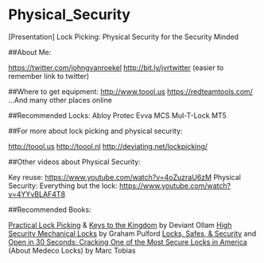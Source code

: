 # Physical_Security
[Presentation] Lock Picking: Physical Security for the Security Minded


##About Me:

https://twitter.com/johngvanroekel
http://bit.ly/jvrtwitter (easier to remember link to twitter)


##Where to get equipment:
http://www.toool.us
https://redteamtools.com/
...And many other places online


##Recommended Locks:
Abloy Protec
Evva MCS
Mul-T-Lock MT5


##For more about lock picking and physical security:

http://toool.us
http://toool.nl
http://deviating.net/lockpicking/


##Other videos about Physical Security:

Key reuse: https://www.youtube.com/watch?v=4oZuzraU6zM
Physical Security: Everything but the lock: https://www.youtube.com/watch?v=4YYvBLAF4T8


##Recommended Books:

[Practical Lock Picking](https://www.amazon.com/Practical-Lock-Picking-Second-Penetration/dp/1597499897/) & [Keys to the Kingdom](https://www.amazon.com/Keys-Kingdom-Impressioning-Privilege-Escalation/dp/1597499838/) by Deviant Ollam
[High Security Mechanical Locks](https://www.amazon.com/High-Security-Mechanical-Locks-Encyclopedic-Reference/dp/0750684372/) by Graham Pulford
[Locks, Safes, & Security](https://www.amazon.com/Locks-Safes-Security-International-Reference/dp/0398070792/) and [Open in 30 Seconds: Cracking One of the Most Secure Locks in America](https://www.amazon.com/OPEN-THIRTY-SECONDS-Cracking-America/dp/0975947923/) (About Medeco Locks) by Marc Tobias
